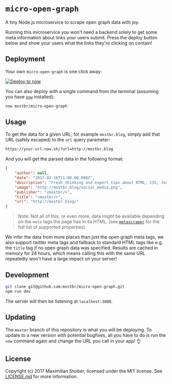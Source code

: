 # `micro-open-graph`

A tiny Node.js microservice to scrape open graph data with joy.

Running this microservice you won't need a backend solely to get some meta information about links your users submit. Press the deploy button below and show your users what the links they're clicking on contain!

## Deployment

Your own `micro-open-graph` is one click away:

[![Deploy to now](https://deploy.now.sh/static/button.svg)](https://deploy.now.sh/?repo=https://github.com/mxstbr/micro-open-graph)

You can also deploy with a single command from the terminal (assuming you have [`now`](https://now.sh) installed):

```sh
now mxstbr/micro-open-graph
```

## Usage

To get the data for a given URL, for example `mxstbr.blog`, simply add that URL (safely escaped) to the `url` query parameter:

```sh
https://your-url.now.sh/?url=http://mxstbr.blog
```

And you will get the parsed data in the following format:

```JSON
{
	"author": null,
	"date": "2017-02-16T11:00:00.000Z",
	"description": "Fresh thinking and expert tips about HTML, CSS, JavaScript and other web technologies.",
	"image": "http://mxstbr.blog/social_media.png",
	"publisher": "<mxstbr/>",
	"title": "<mxstbr/>",
	"url": "http://mxstbr.blog/"
}
```

> Note: Not all of this, or even more, data might be available depending on the `meta` tags the page has in its HTML. (see [`metascraper`](https://github.com/ianstormtaylor/metascraper/tree/master/lib/rules) for the full list of supported properties)

We infer the data from more places than just the open graph meta tags, we also support twitter meta tags and fallback to standard HTML tags like e.g. the `title` tag if no open graph data was specified. Results are cached in memory for 24 hours, which means calling this with the same URL repeatedly won't have a large impact on your server!

## Development

```sh
git clone git@github.com:mxstbr/micro-open-graph.git
npm run dev
```

The server will then be listening at `localhost:3000`.

## Updating

The `master` branch of this repository is what you will be deploying. To update to a new version with potential bugfixes, all you have to do is run the `now` command again and change the URL you call in your app! 👌

## License

Copyright (c) 2017 Maximilian Stoiber, licensed under the MIT license. See [LICENSE.md](LICENSE.md) for more information.
